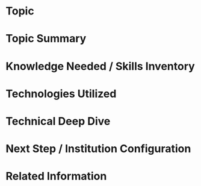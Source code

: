# Topic
# Topic Summary
# Knowledge Needed / Skills Inventory
# Technologies Utilized
# Technical Deep Dive
# Next Step / Institution Configuration
# Related Information